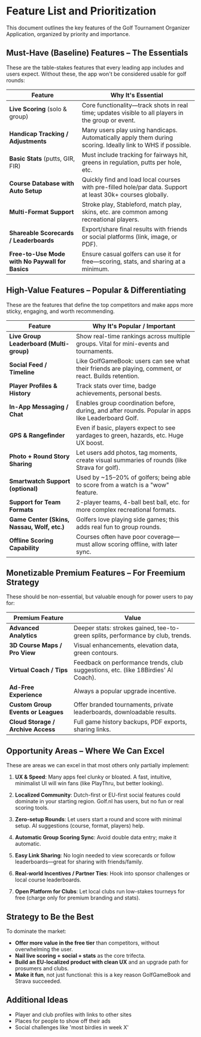 # Feature List and Prioritization

This document outlines the key features of the Golf Tournament Organizer Application, organized by priority and importance.

## Must-Have (Baseline) Features – The Essentials

These are the table-stakes features that every leading app includes and users expect. Without these, the app won't be considered usable for golf rounds:

| Feature | Why It's Essential |
|---------|-------------------|
| **Live Scoring** (solo & group) | Core functionality—track shots in real time; updates visible to all players in the group or event. |
| **Handicap Tracking / Adjustments** | Many users play using handicaps. Automatically apply them during scoring. Ideally link to WHS if possible. |
| **Basic Stats** (putts, GIR, FIR) | Must include tracking for fairways hit, greens in regulation, putts per hole, etc. |
| **Course Database with Auto Setup** | Quickly find and load local courses with pre-filled hole/par data. Support at least 30k+ courses globally. |
| **Multi-Format Support** | Stroke play, Stableford, match play, skins, etc. are common among recreational players. |
| **Shareable Scorecards / Leaderboards** | Export/share final results with friends or social platforms (link, image, or PDF). |
| **Free-to-Use Mode with No Paywall for Basics** | Ensure casual golfers can use it for free—scoring, stats, and sharing at a minimum. |

## High-Value Features – Popular & Differentiating

These are the features that define the top competitors and make apps more sticky, engaging, and worth recommending.

| Feature | Why It's Popular / Important |
|---------|------------------------------|
| **Live Group Leaderboard (Multi-group)** | Show real-time rankings across multiple groups. Vital for mini-events and tournaments. |
| **Social Feed / Timeline** | Like GolfGameBook: users can see what their friends are playing, comment, or react. Builds retention. |
| **Player Profiles & History** | Track stats over time, badge achievements, personal bests. |
| **In-App Messaging / Chat** | Enables group coordination before, during, and after rounds. Popular in apps like Leaderboard Golf. |
| **GPS & Rangefinder** | Even if basic, players expect to see yardages to green, hazards, etc. Huge UX boost. |
| **Photo + Round Story Sharing** | Let users add photos, tag moments, create visual summaries of rounds (like Strava for golf). |
| **Smartwatch Support (optional)** | Used by ~15–20% of golfers; being able to score from a watch is a "wow" feature. |
| **Support for Team Formats** | 2-player teams, 4-ball best ball, etc. for more complex recreational formats. |
| **Game Center (Skins, Nassau, Wolf, etc.)** | Golfers love playing side games; this adds real fun to group rounds. |
| **Offline Scoring Capability** | Courses often have poor coverage—must allow scoring offline, with later sync. |

## Monetizable Premium Features – For Freemium Strategy

These should be non-essential, but valuable enough for power users to pay for:

| Premium Feature | Value |
|-----------------|-------|
| **Advanced Analytics** | Deeper stats: strokes gained, tee-to-green splits, performance by club, trends. |
| **3D Course Maps / Pro View** | Visual enhancements, elevation data, green contours. |
| **Virtual Coach / Tips** | Feedback on performance trends, club suggestions, etc. (like 18Birdies' AI Coach). |
| **Ad-Free Experience** | Always a popular upgrade incentive. |
| **Custom Group Events or Leagues** | Offer branded tournaments, private leaderboards, downloadable results. |
| **Cloud Storage / Archive Access** | Full game history backups, PDF exports, sharing links. |

## Opportunity Areas – Where We Can Excel

These are areas we can excel in that most others only partially implement:

1. **UX & Speed**: Many apps feel clunky or bloated. A fast, intuitive, minimalist UI will win fans (like PlayThru, but better looking).

2. **Localized Community**: Dutch-first or EU-first social features could dominate in your starting region. Golf.nl has users, but no fun or real scoring tools.

3. **Zero-setup Rounds**: Let users start a round and score with minimal setup. AI suggestions (course, format, players) help.

4. **Automatic Group Scoring Sync**: Avoid double data entry; make it automatic.

5. **Easy Link Sharing**: No login needed to view scorecards or follow leaderboards—great for sharing with friends/family.

6. **Real-world Incentives / Partner Ties**: Hook into sponsor challenges or local course leaderboards.

7. **Open Platform for Clubs**: Let local clubs run low-stakes tourneys for free (charge only for premium branding and stats).

## Strategy to Be the Best

To dominate the market:

* **Offer more value in the free tier** than competitors, without overwhelming the user.
* **Nail live scoring + social + stats** as the core trifecta.
* **Build an EU-localized product with clean UX** and an upgrade path for prosumers and clubs.
* **Make it fun**, not just functional: this is a key reason GolfGameBook and Strava succeeded.

## Additional Ideas

- Player and club profiles with links to other sites
- Places for people to show off their ads
- Social challenges like 'most birdies in week X'
